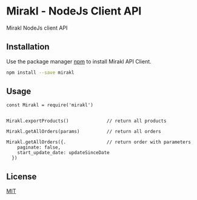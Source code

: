 # Mirakl - NodeJs Client API 

 Mirakl NodeJs client API

## Installation

Use the package manager [npm](https://www.npmjs.com/package/mirakl) to install Mirakl API Client.

```bash
npm install --save mirakl
```

## Usage

```script
const Mirakl = require('mirakl')


Mirakl.exportProducts()              // return all products

Mirakl.getAllOrders(params)          // return all orders

Mirakl.getAllOrders({.               // return order with parameters
    paginate: false,
    start_update_date: updateSinceDate
  })
```


## License
[MIT](https://choosealicense.com/licenses/mit/)
